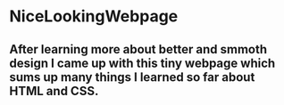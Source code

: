 # NiceLookingWebpage
## After learning more about better and smmoth design I came up with this tiny webpage which sums up many things I learned so far about HTML and CSS.
